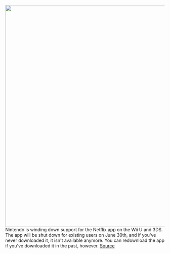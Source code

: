 <img src='https://cdn.vox-cdn.com/thumbor/rlkXQV0aG1IaJ2vxFTav78e6vsk=/0x0:555x368/1200x800/filters:focal(234x140:322x228)/cdn.vox-cdn.com/uploads/chorus_image/image/68628526/DSC_2612-555px.0.jpg' width='700px' /><br/>
Nintendo is winding down support for the Netflix app on the Wii U and 3DS. The app will be shut down for existing users on June 30th, and if you've never downloaded it, it isn't available anymore. You can redownload the app if you've downloaded it in the past, however.
<a href='https://www.theverge.com/2021/1/6/22217049/nintendo-netflix-wii-u-3ds-switch'> Source <a/>